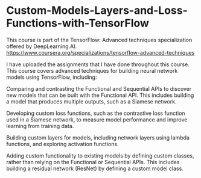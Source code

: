 # Custom-Models-Layers-and-Loss-Functions-with-TensorFlow
This course is part of the TensorFlow: Advanced techniques specialization offered by DeepLearning.AI.
https://www.coursera.org/specializations/tensorflow-advanced-techniques

I have uploaded the assignments that I have done throughout this course. 
This course covers advanced techniques for building neural network models using TensorFlow, including:

Comparing and contrasting the Functional and Sequential APIs to discover new models that can be built with the Functional API. This includes building a model that produces multiple outputs, such as a Siamese network.

Developing custom loss functions, such as the contrastive loss function used in a Siamese network, to measure model performance and improve learning from training data.

Building custom layers for models, including network layers using lambda functions, and exploring activation functions.

Adding custom functionality to existing models by defining custom classes, rather than relying on the Functional or Sequential APIs. This includes building a residual network (ResNet) by defining a custom model class.




